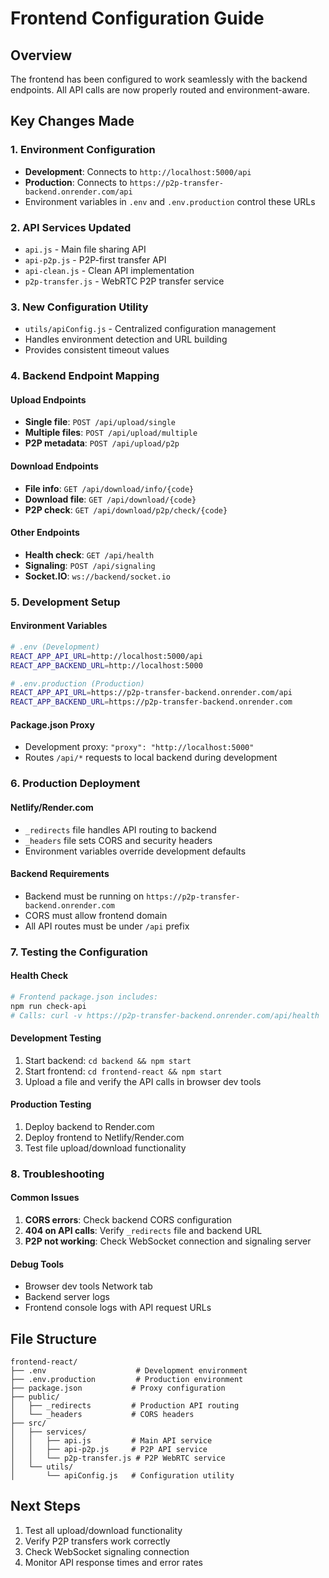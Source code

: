 # Frontend Configuration Guide

## Overview
The frontend has been configured to work seamlessly with the backend endpoints. All API calls are now properly routed and environment-aware.

## Key Changes Made

### 1. Environment Configuration
- **Development**: Connects to `http://localhost:5000/api`
- **Production**: Connects to `https://p2p-transfer-backend.onrender.com/api`
- Environment variables in `.env` and `.env.production` control these URLs

### 2. API Services Updated
- `api.js` - Main file sharing API
- `api-p2p.js` - P2P-first transfer API  
- `api-clean.js` - Clean API implementation
- `p2p-transfer.js` - WebRTC P2P transfer service

### 3. New Configuration Utility
- `utils/apiConfig.js` - Centralized configuration management
- Handles environment detection and URL building
- Provides consistent timeout values

### 4. Backend Endpoint Mapping

#### Upload Endpoints
- **Single file**: `POST /api/upload/single`
- **Multiple files**: `POST /api/upload/multiple`
- **P2P metadata**: `POST /api/upload/p2p`

#### Download Endpoints
- **File info**: `GET /api/download/info/{code}`
- **Download file**: `GET /api/download/{code}`
- **P2P check**: `GET /api/download/p2p/check/{code}`

#### Other Endpoints
- **Health check**: `GET /api/health`
- **Signaling**: `POST /api/signaling`
- **Socket.IO**: `ws://backend/socket.io`

### 5. Development Setup

#### Environment Variables
```bash
# .env (Development)
REACT_APP_API_URL=http://localhost:5000/api
REACT_APP_BACKEND_URL=http://localhost:5000

# .env.production (Production)
REACT_APP_API_URL=https://p2p-transfer-backend.onrender.com/api
REACT_APP_BACKEND_URL=https://p2p-transfer-backend.onrender.com
```

#### Package.json Proxy
- Development proxy: `"proxy": "http://localhost:5000"`
- Routes `/api/*` requests to local backend during development

### 6. Production Deployment

#### Netlify/Render.com
- `_redirects` file handles API routing to backend
- `_headers` file sets CORS and security headers
- Environment variables override development defaults

#### Backend Requirements
- Backend must be running on `https://p2p-transfer-backend.onrender.com`
- CORS must allow frontend domain
- All API routes must be under `/api` prefix

### 7. Testing the Configuration

#### Health Check
```bash
# Frontend package.json includes:
npm run check-api
# Calls: curl -v https://p2p-transfer-backend.onrender.com/api/health
```

#### Development Testing
1. Start backend: `cd backend && npm start`
2. Start frontend: `cd frontend-react && npm start`
3. Upload a file and verify the API calls in browser dev tools

#### Production Testing
1. Deploy backend to Render.com
2. Deploy frontend to Netlify/Render.com
3. Test file upload/download functionality

### 8. Troubleshooting

#### Common Issues
1. **CORS errors**: Check backend CORS configuration
2. **404 on API calls**: Verify `_redirects` file and backend URL
3. **P2P not working**: Check WebSocket connection and signaling server

#### Debug Tools
- Browser dev tools Network tab
- Backend server logs
- Frontend console logs with API request URLs

## File Structure
```
frontend-react/
├── .env                    # Development environment
├── .env.production         # Production environment
├── package.json           # Proxy configuration
├── public/
│   ├── _redirects         # Production API routing
│   └── _headers           # CORS headers
├── src/
│   ├── services/
│   │   ├── api.js         # Main API service
│   │   ├── api-p2p.js     # P2P API service
│   │   └── p2p-transfer.js # P2P WebRTC service
│   └── utils/
│       └── apiConfig.js   # Configuration utility
```

## Next Steps
1. Test all upload/download functionality
2. Verify P2P transfers work correctly
3. Check WebSocket signaling connection
4. Monitor API response times and error rates
